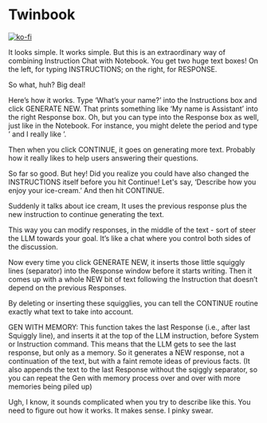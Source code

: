 # Twinbook

[![ko-fi](https://ko-fi.com/img/githubbutton_sm.svg)](https://ko-fi.com/Q5Q5MOB4M)

It looks simple. It works simple. But this is an extraordinary way of combining Instruction Chat with Notebook. You get two huge text boxes! On the left, for typing INSTRUCTIONS; on the right, for RESPONSE.

So what, huh? Big deal!

Here’s how it works. Type ‘What’s your name?’ into the Instructions box and click GENERATE NEW. That prints something like ‘My name is Assistant’ into the right Response box. Oh, but you can type into the Response box as well, just like in the Notebook. For instance, you might delete the period and type ’ and I really like ’. 

Then when you click CONTINUE, it goes on generating more text. Probably how it really likes to help users answering their questions.

So far so good. But hey! Did you realize you could have also changed the INSTRUCTIONS itself before you hit Continue! Let's say, ‘Describe how you enjoy your ice-cream.’ And then hit CONTINUE. 

Suddenly it talks about ice cream, It uses the previous response plus the new instruction to continue generating the text. 

This way you can modify responses, in the middle of the text - sort of steer the LLM towards your goal. It’s like a chat where you control both sides of the discussion.

Now every time you click GENERATE NEW, it inserts those little squiggly lines (separator) into the Response window before it starts writing. Then it comes up with a whole NEW bit of text following the Instruction that doesn’t depend on the previous Responses.

By deleting or inserting these squigglies, you can tell the CONTINUE routine exactly what text to take into account.

GEN WITH MEMORY: This function takes the last Response (i.e., after last Squiggly line), and inserts it at the top of the LLM instruction, before System or Instruction command. This means that the LLM gets to see the last response, but only as a memory. So it generates a NEW response, not a continuation of the text, but with a faint remote ideas of previous facts. (It also appends the text to the last Response without the sqiggly separator, so you can repeat the Gen with memory process over and over with more memories being piled up)

Ugh, I know, it sounds complicated when you try to describe like this. You need to figure out how it works. It makes sense. I pinky swear.
